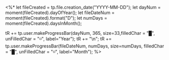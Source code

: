 <%* 
let fileCreated = tp.file.creation_date("YYYY-MM-DD");
let dayNum = moment(fileCreated).dayOfYear();
let fileDateNum = moment(fileCreated).format("D");
let numDays = moment(fileCreated).daysInMonth();

tR += tp.user.makeProgressBar(dayNum, 365, size=33,filledChar = "█", unFilledChar = "◽", label="Year");
tR += "\n";
tR += tp.user.makeProgressBar(fileDateNum, numDays, size=numDays, filledChar = "█", unFilledChar = "◽", label="Month");
%>